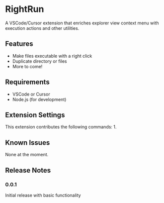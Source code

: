 # RightRun

A VSCode/Cursor extension that enriches explorer view context menu with execution actions and other utilities.

## Features

- Make files executable with a right click
- Duplicate directory or files
- More to come!

## Requirements

- VSCode or Cursor
- Node.js (for development)

## Extension Settings

This extension contributes the following commands:
1.

## Known Issues

None at the moment.

## Release Notes

### 0.0.1

Initial release with basic functionality

